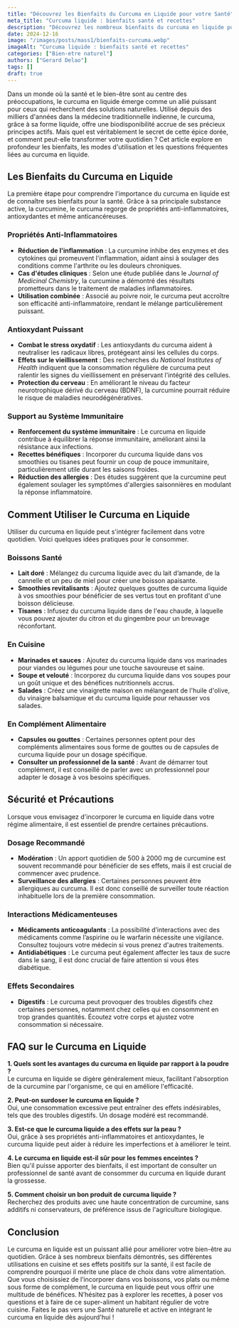 ```yaml
---
title: "Découvrez les Bienfaits du Curcuma en Liquide pour votre Santé"
meta_title: "Curcuma liquide : bienfaits santé et recettes"
description: "Découvrez les nombreux bienfaits du curcuma en liquide pour votre santé, ses applications et des recettes faciles à réaliser."
date: 2024-12-16
image: "/images/posts/mass1/bienfaits-curcuma.webp"
imageAlt: "Curcuma liquide : bienfaits santé et recettes"
categories: ["Bien-etre naturel"]
authors: ["Gerard Delao"]
tags: []
draft: true
---
```


Dans un monde où la santé et le bien-être sont au centre des préoccupations, le curcuma en liquide émerge comme un allié puissant pour ceux qui recherchent des solutions naturelles. Utilisé depuis des milliers d'années dans la médecine traditionnelle indienne, le curcuma, grâce à sa forme liquide, offre une biodisponibilité accrue de ses précieux principes actifs. Mais quel est véritablement le secret de cette épice dorée, et comment peut-elle transformer votre quotidien ? Cet article explore en profondeur les bienfaits, les modes d'utilisation et les questions fréquentes liées au curcuma en liquide. 

## Les Bienfaits du Curcuma en Liquide

La première étape pour comprendre l'importance du curcuma en liquide est de connaître ses bienfaits pour la santé. Grâce à sa principale substance active, la curcumine, le curcuma regorge de propriétés anti-inflammatoires, antioxydantes et même anticancéreuses.

### Propriétés Anti-Inflammatoires

- **Réduction de l'inflammation** : La curcumine inhibe des enzymes et des cytokines qui promeuvent l'inflammation, aidant ainsi à soulager des conditions comme l'arthrite ou les douleurs chroniques.
- **Cas d'études cliniques** : Selon une étude publiée dans le *Journal of Medicinal Chemistry*, la curcumine a démontré des résultats prometteurs dans le traitement de maladies inflammatoires.
- **Utilisation combinée** : Associé au poivre noir, le curcuma peut accroître son efficacité anti-inflammatoire, rendant le mélange particulièrement puissant.

### Antioxydant Puissant

- **Combat le stress oxydatif** : Les antioxydants du curcuma aident à neutraliser les radicaux libres, protégeant ainsi les cellules du corps.
- **Effets sur le vieillissement** : Des recherches du *National Institutes of Health* indiquent que la consommation régulière de curcuma peut ralentir les signes du vieillissement en préservant l'intégrité des cellules.
- **Protection du cerveau** : En améliorant le niveau du facteur neurotrophique dérivé du cerveau (BDNF), la curcumine pourrait réduire le risque de maladies neurodégénératives.

### Support au Système Immunitaire

- **Renforcement du système immunitaire** : Le curcuma en liquide contribue à équilibrer la réponse immunitaire, améliorant ainsi la résistance aux infections.
- **Recettes bénéfiques** : Incorporer du curcuma liquide dans vos smoothies ou tisanes peut fournir un coup de pouce immunitaire, particulièrement utile durant les saisons froides.
- **Réduction des allergies** : Des études suggèrent que la curcumine peut également soulager les symptômes d'allergies saisonnières en modulant la réponse inflammatoire.

## Comment Utiliser le Curcuma en Liquide

Utiliser du curcuma en liquide peut s'intégrer facilement dans votre quotidien. Voici quelques idées pratiques pour le consommer.

### Boissons Santé

- **Lait doré** : Mélangez du curcuma liquide avec du lait d’amande, de la cannelle et un peu de miel pour créer une boisson apaisante.
- **Smoothies revitalisants** : Ajoutez quelques gouttes de curcuma liquide à vos smoothies pour bénéficier de ses vertus tout en profitant d'une boisson délicieuse.
- **Tisanes** : Infusez du curcuma liquide dans de l'eau chaude, à laquelle vous pouvez ajouter du citron et du gingembre pour un breuvage réconfortant.

### En Cuisine

- **Marinades et sauces** : Ajoutez du curcuma liquide dans vos marinades pour viandes ou légumes pour une touche savoureuse et saine.
- **Soupe et velouté** : Incorporez du curcuma liquide dans vos soupes pour un goût unique et des bénéfices nutritionnels accrus.
- **Salades** : Créez une vinaigrette maison en mélangeant de l'huile d'olive, du vinaigre balsamique et du curcuma liquide pour rehausser vos salades.

### En Complément Alimentaire

- **Capsules ou gouttes** : Certaines personnes optent pour des compléments alimentaires sous forme de gouttes ou de capsules de curcuma liquide pour un dosage spécifique.
- **Consulter un professionnel de la santé** : Avant de démarrer tout complément, il est conseillé de parler avec un professionnel pour adapter le dosage à vos besoins spécifiques.

## Sécurité et Précautions

Lorsque vous envisagez d'incorporer le curcuma en liquide dans votre régime alimentaire, il est essentiel de prendre certaines précautions.

### Dosage Recommandé

- **Modération** : Un apport quotidien de 500 à 2000 mg de curcumine est souvent recommandé pour bénéficier de ses effets, mais il est crucial de commencer avec prudence.
- **Surveillance des allergies** : Certaines personnes peuvent être allergiques au curcuma. Il est donc conseillé de surveiller toute réaction inhabituelle lors de la première consommation.

### Interactions Médicamenteuses

- **Médicaments anticoagulants** : La possibilité d’interactions avec des médicaments comme l’aspirine ou le warfarin nécessite une vigilance. Consultez toujours votre médecin si vous prenez d'autres traitements.
- **Antidiabétiques** : Le curcuma peut également affecter les taux de sucre dans le sang, il est donc crucial de faire attention si vous êtes diabétique.

### Effets Secondaires

- **Digestifs** : Le curcuma peut provoquer des troubles digestifs chez certaines personnes, notamment chez celles qui en consomment en trop grandes quantités. Écoutez votre corps et ajustez votre consommation si nécessaire.

## FAQ sur le Curcuma en Liquide

**1. Quels sont les avantages du curcuma en liquide par rapport à la poudre ?**  
Le curcuma en liquide se digère généralement mieux, facilitant l'absorption de la curcumine par l'organisme, ce qui en améliore l'efficacité.

**2. Peut-on surdoser le curcuma en liquide ?**  
Oui, une consommation excessive peut entraîner des effets indésirables, tels que des troubles digestifs. Un dosage modéré est recommandé.

**3. Est-ce que le curcuma liquide a des effets sur la peau ?**  
Oui, grâce à ses propriétés anti-inflammatoires et antioxydantes, le curcuma liquide peut aider à réduire les imperfections et à améliorer le teint.

**4. Le curcuma en liquide est-il sûr pour les femmes enceintes ?**  
Bien qu'il puisse apporter des bienfaits, il est important de consulter un professionnel de santé avant de consommer du curcuma en liquide durant la grossesse.

**5. Comment choisir un bon produit de curcuma liquide ?**  
Recherchez des produits avec une haute concentration de curcumine, sans additifs ni conservateurs, de préférence issus de l'agriculture biologique.

## Conclusion

Le curcuma en liquide est un puissant allié pour améliorer votre bien-être au quotidien. Grâce à ses nombreux bienfaits démontrés, ses différentes utilisations en cuisine et ses effets positifs sur la santé, il est facile de comprendre pourquoi il mérite une place de choix dans votre alimentation. Que vous choisissiez de l’incorporer dans vos boissons, vos plats ou même sous forme de complément, le curcuma en liquide peut vous offrir une multitude de bénéfices. N’hésitez pas à explorer les recettes, à poser vos questions et à faire de ce super-aliment un habitant régulier de votre cuisine. Faites le pas vers une Santé naturelle et active en intégrant le curcuma en liquide dès aujourd'hui !

